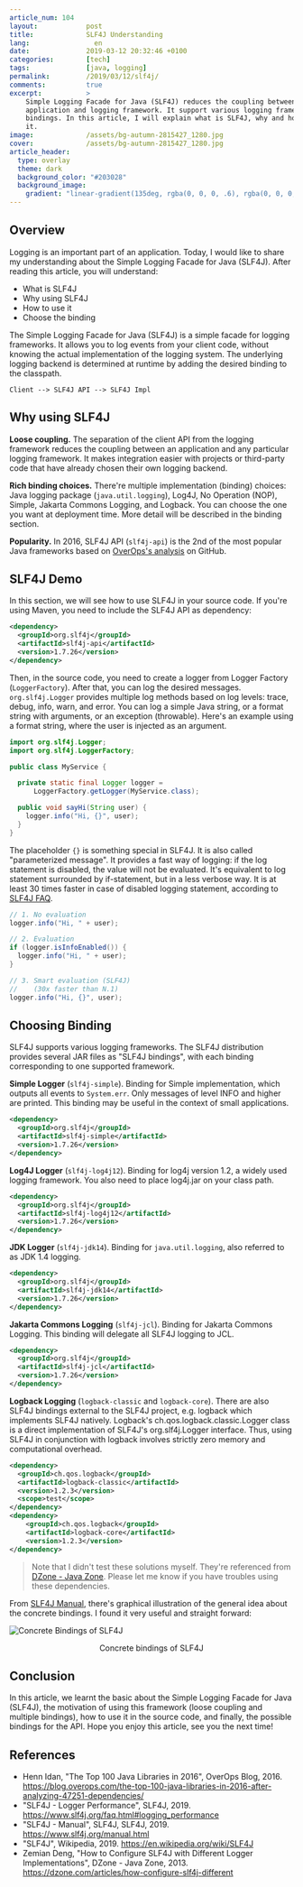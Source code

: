 ```yaml
---
article_num: 104
layout:            post
title:             SLF4J Understanding
lang:                en
date:              2019-03-12 20:32:46 +0100
categories:        [tech]
tags:              [java, logging]
permalink:         /2019/03/12/slf4j/
comments:          true
excerpt:           >
    Simple Logging Facade for Java (SLF4J) reduces the coupling between
    application and logging framework. It support various logging frameworks as
    bindings. In this article, I will explain what is SLF4J, why and how to use
    it.
image:             /assets/bg-autumn-2815427_1280.jpg
cover:             /assets/bg-autumn-2815427_1280.jpg
article_header:
  type: overlay
  theme: dark
  background_color: "#203028"
  background_image:
    gradient: "linear-gradient(135deg, rgba(0, 0, 0, .6), rgba(0, 0, 0, .4))"
---
```


## Overview

Logging is an important part of an application. Today, I would like to share
my understanding about the Simple Logging Facade for Java (SLF4J).
After reading this article, you will understand:

- What is SLF4J
- Why using SLF4J
- How to use it
- Choose the binding

The Simple Logging Facade for Java (SLF4J) is a simple facade for logging
frameworks. It allows you to log events from your client code, without knowing
the actual implementation of the logging system. The underlying logging backend
is determined at runtime by adding the desired binding to the classpath.

```
Client --> SLF4J API --> SLF4J Impl
```

## Why using SLF4J

**Loose coupling.** The separation of the client API from the logging framework
reduces the coupling between an application and any particular logging
framework. It makes integration easier with projects or third-party code that
have already chosen their own logging backend.

**Rich binding choices.** There're multiple implementation (binding)
choices: Java logging package (`java.util.logging`), Log4J, No Operation (NOP),
Simple, Jakarta Commons Logging, and Logback. You can choose the one you want at
deployment time. More detail will be described in the binding section.

**Popularity.** In 2016, SLF4J API (`slf4j-api`) is the 2nd of the most popular
Java frameworks based on [OverOps's
analysis](https://blog.overops.com/the-top-100-java-libraries-in-2016-after-analyzing-47251-dependencies/)
on GitHub.

## SLF4J Demo

In this section, we will see how to use SLF4J in your source code.
If you're using Maven, you need to include the SLF4J API as dependency:

```xml
<dependency>
  <groupId>org.slf4j</groupId>
  <artifactId>slf4j-api</artifactId>
  <version>1.7.26</version>
</dependency>
```

Then, in the source code, you need to create a logger from Logger Factory
(`LoggerFactory`). After that, you can log the desired messages.
`org.slf4j.Logger` provides multiple log methods based on log levels: trace,
debug, info, warn, and error. You can log a simple Java string, or a format
string with arguments, or an exception (throwable). Here's an example using a
format string, where the user is injected as an argument.

```java
import org.slf4j.Logger;
import org.slf4j.LoggerFactory;

public class MyService {

  private static final Logger logger =
      LoggerFactory.getLogger(MyService.class);

  public void sayHi(String user) {
    logger.info("Hi, {}", user);
  }
}
```

The placeholder `{}` is something special in SLF4J. It is also called
"parameterized message". It provides a fast way of logging: if the log statement
is disabled, the value will not be evaluated. It's equivalent to log statement
surrounded by if-statement, but in a less verbose way. It is at least 30 times
faster in case of disabled logging statement, according to [SLF4J
FAQ](https://www.slf4j.org/faq.html#logging_performance).

```java
// 1. No evaluation
logger.info("Hi, " + user);
```

```java
// 2. Evaluation
if (logger.isInfoEnabled()) {
  logger.info("Hi, " + user);
}
```

```java
// 3. Smart evaluation (SLF4J)
//    (30x faster than N.1)
logger.info("Hi, {}", user);
```

## Choosing Binding

SLF4J supports various logging frameworks. The SLF4J distribution provides
several JAR files as "SLF4J bindings", with each binding corresponding to one
supported framework.

**Simple Logger** (`slf4j-simple`). Binding for Simple implementation, which
outputs all events to `System.err`. Only messages of level INFO and higher are
printed. This binding may be useful in the context of small applications.

```xml
<dependency>
  <groupId>org.slf4j</groupId>
  <artifactId>slf4j-simple</artifactId>
  <version>1.7.26</version>
</dependency>
```

**Log4J Logger** (`slf4j-log4j12`). Binding for log4j version 1.2, a widely used logging
framework. You also need to place log4j.jar on your class path.

```xml
<dependency>
  <groupId>org.slf4j</groupId>
  <artifactId>slf4j-log4j12</artifactId>
  <version>1.7.26</version>
</dependency>
```

**JDK Logger** (`slf4j-jdk14`). Binding for `java.util.logging`, also referred
to as JDK 1.4 logging.

```xml
<dependency>
  <groupId>org.slf4j</groupId>
  <artifactId>slf4j-jdk14</artifactId>
  <version>1.7.26</version>
</dependency>
```

**Jakarta Commons Logging** (`slf4j-jcl`). Binding for Jakarta Commons Logging.
This binding will delegate all SLF4J logging to JCL.

```xml
<dependency>
  <groupId>org.slf4j</groupId>
  <artifactId>slf4j-jcl</artifactId>
  <version>1.7.26</version>
</dependency>
```

**Logback Logging** (`logback-classic` and `logback-core`). There are also SLF4J
bindings external to the SLF4J project, e.g. logback which implements SLF4J
natively. Logback's ch.qos.logback.classic.Logger class is a direct
implementation of SLF4J's org.slf4j.Logger interface. Thus, using SLF4J in
conjunction with logback involves strictly zero memory and computational
overhead.

```xml
<dependency>
  <groupId>ch.qos.logback</groupId>
  <artifactId>logback-classic</artifactId>
  <version>1.2.3</version>
  <scope>test</scope>
</dependency>
<dependency>
    <groupId>ch.qos.logback</groupId>
    <artifactId>logback-core</artifactId>
    <version>1.2.3</version>
</dependency>
```

> Note that I didn't test these solutions myself. They're referenced from
> [DZone - Java Zone](https://dzone.com/articles/how-configure-slf4j-different).
> Please let me know if you have troubles using these dependencies.

From [SLF4J Manual](https://www.slf4j.org/manual.html), there's graphical
illustration of the general idea about the concrete bindings. I found it very
useful and straight forward:

<img src="/assets/20190312-concrete-bindings.png"
     alt="Concrete Bindings of SLF4J" />

<p align="center">Concrete bindings of SLF4J</p>

## Conclusion

In this article, we learnt the basic about the Simple Logging Facade for Java
(SLF4J), the motivation of using this framework (loose coupling and multiple
bindings), how to use it in the source code, and finally, the possible bindings
for the API. Hope you enjoy this article, see you the next time!

## References

- Henn Idan, "The Top 100 Java Libraries in 2016", OverOps Blog, 2016.
  <https://blog.overops.com/the-top-100-java-libraries-in-2016-after-analyzing-47251-dependencies/>
- "SLF4J - Logger Performance", SLF4J, 2019.
  <https://www.slf4j.org/faq.html#logging_performance>
- "SLF4J - Manual", SLF4J, SLF4J, 2019.
  <https://www.slf4j.org/manual.html>
- "SLF4J", Wikipedia, 2019. <https://en.wikipedia.org/wiki/SLF4J>
- Zemian Deng, "How to Configure SLF4J with Different Logger Implementations",
  DZone - Java Zone, 2013. <https://dzone.com/articles/how-configure-slf4j-different>

